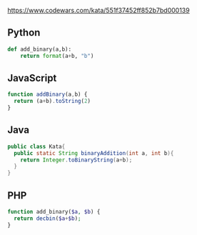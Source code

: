 https://www.codewars.com/kata/551f37452ff852b7bd000139

## Python
```python
def add_binary(a,b):
    return format(a+b, "b")
```

## JavaScript
```js
function addBinary(a,b) {
  return (a+b).toString(2)
}
```

## Java
```java
public class Kata{
  public static String binaryAddition(int a, int b){
    return Integer.toBinaryString(a+b);
  }
}
```

## PHP
```php
function add_binary($a, $b) {
  return decbin($a+$b);
}
```